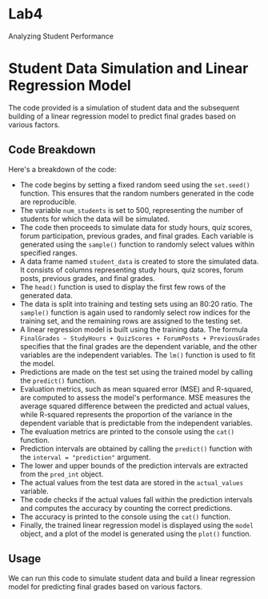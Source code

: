 # Lab4
Analyzing Student Performance
# Student Data Simulation and Linear Regression Model

The code provided is a simulation of student data and the subsequent building of a linear regression model to predict final grades based on various factors.

## Code Breakdown

Here's a breakdown of the code:

- The code begins by setting a fixed random seed using the `set.seed()` function. This ensures that the random numbers generated in the code are reproducible.
- The variable `num_students` is set to 500, representing the number of students for which the data will be simulated.
- The code then proceeds to simulate data for study hours, quiz scores, forum participation, previous grades, and final grades. Each variable is generated using the `sample()` function to randomly select values within specified ranges.
- A data frame named `student_data` is created to store the simulated data. It consists of columns representing study hours, quiz scores, forum posts, previous grades, and final grades.
- The `head()` function is used to display the first few rows of the generated data.
- The data is split into training and testing sets using an 80:20 ratio. The `sample()` function is again used to randomly select row indices for the training set, and the remaining rows are assigned to the testing set.
- A linear regression model is built using the training data. The formula `FinalGrades ~ StudyHours + QuizScores + ForumPosts + PreviousGrades` specifies that the final grades are the dependent variable, and the other variables are the independent variables. The `lm()` function is used to fit the model.
- Predictions are made on the test set using the trained model by calling the `predict()` function.
- Evaluation metrics, such as mean squared error (MSE) and R-squared, are computed to assess the model's performance. MSE measures the average squared difference between the predicted and actual values, while R-squared represents the proportion of the variance in the dependent variable that is predictable from the independent variables.
- The evaluation metrics are printed to the console using the `cat()` function.
- Prediction intervals are obtained by calling the `predict()` function with the `interval = "prediction"` argument.
- The lower and upper bounds of the prediction intervals are extracted from the `pred_int` object.
- The actual values from the test data are stored in the `actual_values` variable.
- The code checks if the actual values fall within the prediction intervals and computes the accuracy by counting the correct predictions.
- The accuracy is printed to the console using the `cat()` function.
- Finally, the trained linear regression model is displayed using the `model` object, and a plot of the model is generated using the `plot()` function.

## Usage

We can run this code to simulate student data and build a linear regression model for predicting final grades based on various factors.

